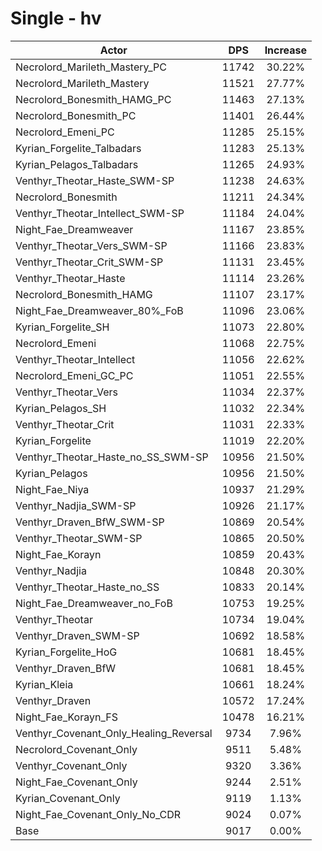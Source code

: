 # Single - hv
| Actor | DPS | Increase |
|---|:---:|:---:|
|Necrolord_Marileth_Mastery_PC|11742|30.22%|
|Necrolord_Marileth_Mastery|11521|27.77%|
|Necrolord_Bonesmith_HAMG_PC|11463|27.13%|
|Necrolord_Bonesmith_PC|11401|26.44%|
|Necrolord_Emeni_PC|11285|25.15%|
|Kyrian_Forgelite_Talbadars|11283|25.13%|
|Kyrian_Pelagos_Talbadars|11265|24.93%|
|Venthyr_Theotar_Haste_SWM-SP|11238|24.63%|
|Necrolord_Bonesmith|11211|24.34%|
|Venthyr_Theotar_Intellect_SWM-SP|11184|24.04%|
|Night_Fae_Dreamweaver|11167|23.85%|
|Venthyr_Theotar_Vers_SWM-SP|11166|23.83%|
|Venthyr_Theotar_Crit_SWM-SP|11131|23.45%|
|Venthyr_Theotar_Haste|11114|23.26%|
|Necrolord_Bonesmith_HAMG|11107|23.17%|
|Night_Fae_Dreamweaver_80%_FoB|11096|23.06%|
|Kyrian_Forgelite_SH|11073|22.80%|
|Necrolord_Emeni|11068|22.75%|
|Venthyr_Theotar_Intellect|11056|22.62%|
|Necrolord_Emeni_GC_PC|11051|22.55%|
|Venthyr_Theotar_Vers|11034|22.37%|
|Kyrian_Pelagos_SH|11032|22.34%|
|Venthyr_Theotar_Crit|11031|22.33%|
|Kyrian_Forgelite|11019|22.20%|
|Venthyr_Theotar_Haste_no_SS_SWM-SP|10956|21.50%|
|Kyrian_Pelagos|10956|21.50%|
|Night_Fae_Niya|10937|21.29%|
|Venthyr_Nadjia_SWM-SP|10926|21.17%|
|Venthyr_Draven_BfW_SWM-SP|10869|20.54%|
|Venthyr_Theotar_SWM-SP|10865|20.50%|
|Night_Fae_Korayn|10859|20.43%|
|Venthyr_Nadjia|10848|20.30%|
|Venthyr_Theotar_Haste_no_SS|10833|20.14%|
|Night_Fae_Dreamweaver_no_FoB|10753|19.25%|
|Venthyr_Theotar|10734|19.04%|
|Venthyr_Draven_SWM-SP|10692|18.58%|
|Kyrian_Forgelite_HoG|10681|18.45%|
|Venthyr_Draven_BfW|10681|18.45%|
|Kyrian_Kleia|10661|18.24%|
|Venthyr_Draven|10572|17.24%|
|Night_Fae_Korayn_FS|10478|16.21%|
|Venthyr_Covenant_Only_Healing_Reversal|9734|7.96%|
|Necrolord_Covenant_Only|9511|5.48%|
|Venthyr_Covenant_Only|9320|3.36%|
|Night_Fae_Covenant_Only|9244|2.51%|
|Kyrian_Covenant_Only|9119|1.13%|
|Night_Fae_Covenant_Only_No_CDR|9024|0.07%|
|Base|9017|0.00%|
